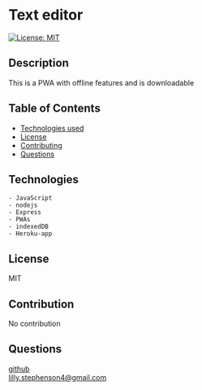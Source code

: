 # Text editor
  [![License: MIT](https://img.shields.io/badge/License-MIT-yellow.svg)](https://opensource.org/licenses/MIT)
  ## Description
  This is a PWA with offline features and is downloadable
  ## Table of Contents 
  - [Technologies used](#technologies)
  - [License](#license)
  - [Contributing](#contribution)
  - [Questions](#questions)
  ## Technologies
    - JavaScript
    - nodejs
    - Express
    - PWAs
    - indexedDB
    - Heroku-app
  ## License
  MIT
  ## Contribution
  No contribution
  ## Questions
<a href= "https://github.com/lills1"> github </a>
<br>
<a href="mailto:lilly.stephenson4@gmail.com"> lilly.stephenson4@gmail.com</a>
